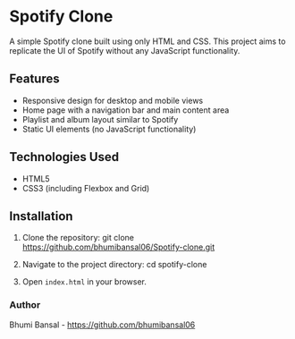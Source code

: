 # Spotify Clone

A simple Spotify clone built using only HTML and CSS. This project aims to replicate the UI of Spotify without any JavaScript functionality.

## Features

- Responsive design for desktop and mobile views
- Home page with a navigation bar and main content area
- Playlist and album layout similar to Spotify
- Static UI elements (no JavaScript functionality)

## Technologies Used

- HTML5
- CSS3 (including Flexbox and Grid)

## Installation

1. Clone the repository:
   git clone https://github.com/bhumibansal06/Spotify-clone.git

2. Navigate to the project directory:
   cd spotify-clone

3. Open `index.html` in your browser.

### Author
Bhumi Bansal - https://github.com/bhumibansal06
